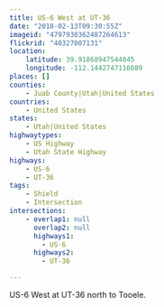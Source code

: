 ```yaml
---
title: US-6 West at UT-36
date: "2018-02-13T09:30:55Z"
imageid: "4797930362487264613"
flickrid: "40327007131"
location:
    latitude: 39.91868947544045
    longitude: -112.1442747116089
places: []
counties:
    - Juab County|Utah|United States
countries:
    - United States
states:
    - Utah|United States
highwaytypes:
    - US Highway
    - Utah State Highway
highways:
    - US-6
    - UT-36
tags:
    - Shield
    - Intersection
intersections:
    - overlap1: null
      overlap2: null
      highways1:
        - US-6
      highways2:
        - UT-36

---
```

US-6 West at UT-36 north to Tooele.